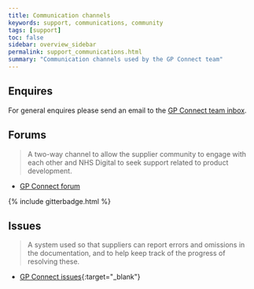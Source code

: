 ```yaml
---
title: Communication channels
keywords: support, communications, community 
tags: [support]
toc: false
sidebar: overview_sidebar
permalink: support_communications.html
summary: "Communication channels used by the GP Connect team"
---
```


## Enquires

For general enquires please send an email to the [GP Connect team inbox](mailto:gpconnect@nhs.net).

## Forums

> A two-way channel to allow the supplier community to engage with each other and NHS Digital to seek support related to product development.

- [GP Connect forum](https://interopen.ryver.com/index.html#forums/1108379)

{% include gitterbadge.html %}

## Issues

> A system used so that suppliers can report errors and omissions in the documentation, and to help keep track of the progress of resolving these.

- [GP Connect issues](https://github.com/nhsconnect/gpconnect/issues){:target="_blank"}


